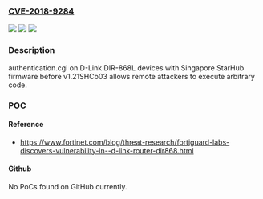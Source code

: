 ### [CVE-2018-9284](https://cve.mitre.org/cgi-bin/cvename.cgi?name=CVE-2018-9284)
![](https://img.shields.io/static/v1?label=Product&message=n%2Fa&color=blue)
![](https://img.shields.io/static/v1?label=Version&message=n%2Fa&color=blue)
![](https://img.shields.io/static/v1?label=Vulnerability&message=n%2Fa&color=brighgreen)

### Description

authentication.cgi on D-Link DIR-868L devices with Singapore StarHub firmware before v1.21SHCb03 allows remote attackers to execute arbitrary code.

### POC

#### Reference
- https://www.fortinet.com/blog/threat-research/fortiguard-labs-discovers-vulnerability-in--d-link-router-dir868.html

#### Github
No PoCs found on GitHub currently.

